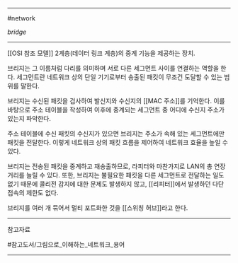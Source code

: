 
---

#network 

*bridge*

---

[[OSI 참조 모델]] 2계층(데이터 링크 계층)의 중계 기능을 제공하는 장치.

브리지는 그 이름처럼 다리를 의미하며 서로 다른 세그먼트 사이를 연결하는 역할을 한다. 세그먼트란 네트워크 상의 단일 기기로부터 송출된 패킷이 무조건 도달할 수 있는 범위를 말한다. 

브리지는 수신된 패킷을 검사하여 발신지와 수신지의 [[MAC 주소]]를 기억한다. 이를 바탕으로 주소 테이블을 작성하여 이후에 중계되는 세그먼트 중 어디에 수신지 주소가 있는지 파악한다.

주소 테이블에 수신 패킷의 수신지가 있으면 브리지는 주소가 속해 있는 세그먼트에만 패킷을 전달한다. 이렇게 네트워크 상의 패킷 흐름을 제어하여 네트워크 효율을 높일 수 있다.

브리지는 전송된 패킷을 중계하고 재송출하므로, 라피터와 마찬가지로 LAN의 총 연장 거리를 늘릴 수 있다. 또한, 브리지는 불필요한 패킷을 다른 세그먼트로 전달하는 일도 없기 때문에 콜리전 감지에 대한 문제도 발생하지 않고, [[리피터]]에서 발생하던 다단 접속의 제한도 없다.

브리지를 여러 개 묶어서 멀티 포트화한 것을 [[스위칭 허브]]라고 한다.

---

참고자료

#참고도서/그림으로_이해하는_네트워크_용어

---